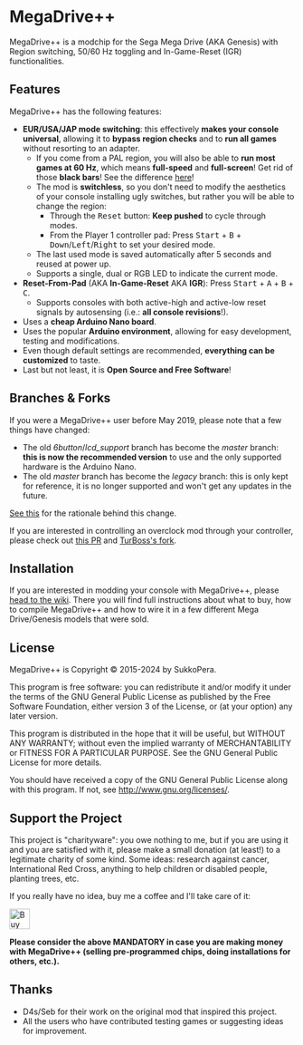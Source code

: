# MegaDrive++
MegaDrive++ is a modchip for the Sega Mega Drive (AKA Genesis) with Region switching, 50/60 Hz toggling and In-Game-Reset (IGR) functionalities.

## Features
MegaDrive++ has the following features:

- **EUR/USA/JAP mode switching**: this effectively **makes your console universal**, allowing it to **bypass region checks** and to **run all games** without resorting to an adapter.
  - If you come from a PAL region, you will also be able to **run most games at 60 Hz**, which means **full-speed** and **full-screen**! Get rid of those **black bars**! See the difference [here](https://youtu.be/X1CW8Da8i1o)!
  - The mod is **switchless**, so you don't need to modify the aesthetics of your console installing ugly switches, but rather you will be able to change the region:
    - Through the <kbd>Reset</kbd> button: **Keep pushed** to cycle through modes.
    - From the Player 1 controller pad: Press <kbd>Start</kbd> + <kbd>B</kbd> + <kbd>Down</kbd>/<kbd>Left</kbd>/<kbd>Right</kbd> to set your desired mode.
  - The last used mode is saved automatically after 5 seconds and reused at power up.
  - Supports a single, dual or RGB LED to indicate the current mode.
- **Reset-From-Pad** (AKA **In-Game-Reset** AKA **IGR**): Press <kbd>Start</kbd> + <kbd>A</kbd> + <kbd>B</kbd> + <kbd>C</kbd>.
  - Supports consoles with both active-high and active-low reset signals by autosensing (i.e.: **all console revisions**!).
- Uses a **cheap Arduino Nano board**.
- Uses the popular **Arduino environment**, allowing for easy development, testing and modifications.
- Even though default settings are recommended, **everything can be customized** to taste.
- Last but not least, it is **Open Source and Free Software**!

## Branches & Forks
If you were a MegaDrive++ user before May 2019, please note that a few things have changed:
- The old *6button*/*lcd_support* branch has become the *master* branch: **this is now the recommended version** to use and the only supported hardware is the Arduino Nano.
- The old *master* branch has become the *legacy* branch: this is only kept for reference, it is no longer supported and won't get any updates in the future.

[See this](https://github.com/SukkoPera/MegaDrivePlusPlus/wiki/Legacy-Branch) for the rationale behind this change.

If you are interested in controlling an overclock mod through your controller, please check out [this PR](https://github.com/SukkoPera/MegaDrivePlusPlus/pull/23) and [TurBoss's fork](https://github.com/TurBoss/MegaDrivePlusPlus/).

## Installation
If you are interested in modding your console with MegaDrive++, please [head to the wiki](https://github.com/SukkoPera/MegaDrivePlusPlus/wiki). There you will find full instructions about what to buy, how to compile MegaDrive++ and how to wire it in a few different Mega Drive/Genesis models that were sold.

## License
MegaDrive++ is Copyright &copy; 2015-2024 by SukkoPera.

This program is free software: you can redistribute it and/or modify it under the terms of the GNU General Public License as published by the Free Software Foundation, either version 3 of the License, or (at your option) any later version.

This program is distributed in the hope that it will be useful, but WITHOUT ANY WARRANTY; without even the implied warranty of MERCHANTABILITY or FITNESS FOR A PARTICULAR PURPOSE.  See the GNU General Public License for more details.

You should have received a copy of the GNU General Public License along with this program. If not, see <http://www.gnu.org/licenses/>.

## Support the Project
This project is "charityware": you owe nothing to me, but if you are using it and you are satisfied with it, please make a small donation (at least!) to a legitimate charity of some kind. Some ideas: research against cancer, International Red Cross, anything to help children or disabled people, planting trees, etc.

If you really have no idea, buy me a coffee and I'll take care of it:

<a href='https://ko-fi.com/L3L0U18L' target='_blank'><img height='36' style='border:0px;height:36px;' src='https://az743702.vo.msecnd.net/cdn/kofi2.png?v=2' border='0' alt='Buy Me a Coffee at ko-fi.com' /></a>

**Please consider the above MANDATORY in case you are making money with MegaDrive++ (selling pre-programmed chips, doing installations for others, etc.).**

## Thanks
- D4s/Seb for their work on the original mod that inspired this project.
- All the users who have contributed testing games or suggesting ideas for improvement.
